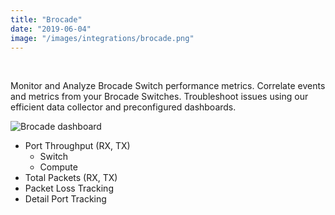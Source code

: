 ```yaml
---
title: "Brocade"
date: "2019-06-04"
image: "/images/integrations/brocade.png"
---
```


 

<!-- ![Brocade](/images/integrations/brocade.png) -->



Monitor and Analyze Brocade Switch performance metrics. Correlate events and metrics from your Brocade Switches. Troubleshoot issues using our efficient data collector and preconfigured dashboards.


![Brocade dashboard](/images/integrations/posts/dashboard-1-1024x387.png)


* Port Throughput (RX, TX)
    * Switch
    * Compute
* Total Packets (RX, TX)
* Packet Loss Tracking
* Detail Port Tracking